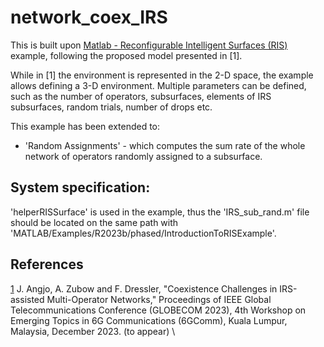 # network_coex_IRS

This is built upon [Matlab - Reconfigurable Intelligent Surfaces (RIS)](https://de.mathworks.com/help/phased/ug/introduction-to-reconfigurable-intelligent-surfaces.html) example, following the 
 proposed model presented in [1].

While in [1] the environment is represented in the 2-D space, the example allows defining a 3-D environment. Multiple parameters can be defined, such as the number of operators, subsurfaces, elements of IRS subsurfaces, random trials, number of drops etc.

This example has been extended to:
- 'Random Assignments' - which computes the sum rate of the whole network of operators randomly assigned to a subsurface.
 

## System specification:
'helperRISSurface' is used in the example, thus the 'IRS_sub_rand.m' file should be located on the same path with 'MATLAB/Examples/R2023b/phased/IntroductionToRISExample'.

## References
[1](https://www.tkn.tu-berlin.de/team/angjo/publications/) J. Angjo, A. Zubow and F. Dressler, "Coexistence Challenges in IRS-assisted Multi-Operator Networks," Proceedings of IEEE Global Telecommunications Conference (GLOBECOM 2023), 4th Workshop on Emerging Topics in 6G Communications (6GComm), Kuala Lumpur, Malaysia, December 2023. (to appear) \

